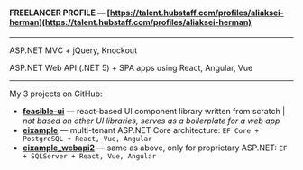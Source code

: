 #### FREELANCER PROFILE — [https://talent.hubstaff.com/profiles/aliaksei-herman](https://talent.hubstaff.com/profiles/aliaksei-herman)

---

ASP.NET MVC + jQuery, Knockout

ASP.NET Web API (.NET 5) + SPA apps using React, Angular, Vue

---

My 3 projects on GitHub:

* [**feasible-ui**](https://aliakseiherman.github.io/feasible-ui) — react-based UI component library written from scratch | _not based on other UI libraries, serves as a boilerplate for a web app_
* [**eixample**](https://github.com/aliakseiherman/eixample) — multi-tenant ASP.NET Core architecture: `EF Core + PostgreSQL + React, Vue, Angular`
* [**eixample_webapi2**](https://github.com/aliakseiherman/eixample_webapi2) — same as above, only for proprietary ASP.NET: `EF + SQLServer + React, Vue, Angular`
